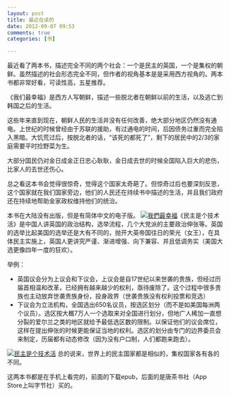 ```yaml
---
layout: post
title: 最近在读的
date: 2012-09-07 09:53
comments: true
categories: [书]

---
```


最近看了两本书，描述完全不同的两个社会：一个是民主的英国，一个是集权的朝鲜。虽然描述的社会形态完全不同，但作者的视角基本是是采用西方视角的。两本书都非常好看，可读性高，五星推荐。

《我们最幸福》是西方人写朝鲜，描述一些脱北者在朝鲜以前的生活，以及逃亡到韩国之后的生活。

这些年来直到现在，朝鲜人民的生活并没有任何改善，绝大部分地区仍然没有通电。上世纪的时候曾经由于苏联的援助，有过通电的时间，后因债务过重而完全陷入黑暗。大饥荒过后，按脱北者的话，“该死的都死了”，剩下的居民中的2/3的家庭需要平时捡野菜为生。

大部分国民仍对金日成金正日忠心耿耿，金日成去世的时候全国陷入巨大的悲伤，比家人的去世还伤心。

总之看这本书会觉得很惊奇，觉得这个国家太奇葩了。但惊奇过后也要深刻反思，这个国家就在我们国家旁边，他们的人民还在持续书中描述的生活，并且我们政府还在持续地帮助金家政权维持他们的统治。

本书在大陆没有出版，但是有简体中文的电子版。
<a class="nbg" title="我們最幸福" href="http://book.douban.com/subject/6428468/"><img title="点击看大图" src="http://img1.douban.com/mpic/s6643233.jpg" alt="我們最幸福" /></a><a class="nbg" title="我們最幸福" href="http://book.douban.com/subject/6428468/"></a>《民主是个技术活》是中国人讲英国的政治结构，选举流程，几个大党派的主要政治伸张等。英国的选举比起美国的选举还是大有不同的，抛开大英帝国往日的荣光（女王），在具体民主实施上，英国人更讲究严谨、渐进增强、向下兼容、并且低调务实（美国大选更像四年一度的狂欢）。

举例：
<ul>
	<li>英国议会分为上议会和下议会，上议会是自17世纪以来世袭的贵族，但经过历届首相温和改革，已经拥有越来越少的权利，亟待废除了。这个过程中很多贵族也主动放弃世袭贵族身份，投身政界（世袭贵族没有权利投票和竞选）</li>
	<li>下议会为立法机构，全国选出650名议员，按选区划分（而不是如美国每洲两个议员）。选区按大概7万人一个选取来对全国进行划分，但地广人稀加一直想分裂的爱尔兰之类的地区就给予最低选区数的限制。以保证他们的议会席位，这样在提出伸张的时候更能保证当地的权利。选区的划分由专门的边界委员会来制定，历届都有动态修改（因为没有户口制，人们都跑来跑去）。</li></ul><a class="nbg" title="民主是个技术活" href="http://book.douban.com/subject/6004680/"><img title="点击看大图" src="http://img1.douban.com/mpic/s4686472.jpg" alt="民主是个技术活" /></a>
总的说来，世界上的民主国家都是相似的，集权国家各有各的不同。

这两本书都是在手机上看完的，前面的下载epub，后面的是唐茶书社（App Store上叫字节社）买的。

